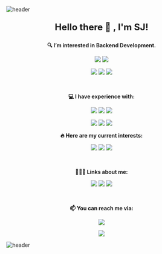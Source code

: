 ![header](https://capsule-render.vercel.app/api?type=rect&height=180&section=header&text=litsynp&fontSize=40&color=gradient&customColorList=2&animation=fadeIn)

<p align="center" style="font-size: 1.5rem;"><b>Hello there 👋 , I'm SJ!</b></p>

<p align="center"><b>🔍 I’m interested in Backend Development.</b></p>

<p align="center">
  <img src="https://img.shields.io/badge/Spring-6DB33F?style=for-the-badge&logo=Spring&logoColor=white"/>
  <img src="https://img.shields.io/badge/Koa-33333D?style=for-the-badge&logo=Koa&logoColor=white"/>
</p>
<p align="center">
  <img src="https://img.shields.io/badge/Java-ED8B00?style=for-the-badge&logo=OpenJDK&logoColor=white"/>
  <img src="https://img.shields.io/badge/Kotlin-0095D5?&style=for-the-badge&logo=Kotlin&logoColor=white"/>
  <img src="https://img.shields.io/badge/TypeScript-3178C6?style=for-the-badge&logo=TypeScript&logoColor=white"/>
</p>

<div>&nbsp;</div>

<p align="center"><b>💻 I have experience with:</b></p>

<p align="center">
  <img src="https://img.shields.io/badge/Spring-6DB33F?style=for-the-badge&logo=Spring&logoColor=white"/>
  <img src="https://img.shields.io/badge/Koa-33333D?style=for-the-badge&logo=Koa&logoColor=white"/>
  <img src="https://img.shields.io/badge/Django-092E20?style=for-the-badge&logo=Django&logoColor=white"/>
</p>

<p align="center">
  <img src="https://img.shields.io/badge/React-61DAFB?style=for-the-badge&logo=React&logoColor=white"/>
  <img src="https://img.shields.io/badge/Next.js-000000?style=for-the-badge&logo=nextdotjs&logoColor=white"/>
  <img src="https://img.shields.io/badge/Elastic_Stack-005571?style=for-the-badge&logo=Elastic-Stack&logoColor=white"/>
</p>

<p align="center"><b>🔥 Here are my current interests:</b></p>

<p align="center">
  <img src="https://img.shields.io/badge/Rust-000000?style=for-the-badge&logo=rust&logoColor=white"/>
  <img src="https://img.shields.io/badge/Go-00ADD8?style=for-the-badge&logo=go&logoColor=white"/>
  <img src="https://img.shields.io/badge/Elixir-4B275F?style=for-the-badge&logo=elixir&logoColor=white"/>
</p>

<div>&nbsp;</div>

<p align="center"><b>👨🏻‍💻 Links about me:</b></p>

<p align="center">
<a href="https://blog.litsynp.com"><img src="https://img.shields.io/badge/Blog-222222?style=for-the-badge&logo=GitHub Pages&logoColor=white&link=https://blog.litsynp.com"/></a>
<a href="https://docs.litsynp.com"><img src="https://img.shields.io/badge/GitBook-3884FF?style=for-the-badge&logo=GitBook&logoColor=white&link=https://docs.litsynp.com"/></a>
<a href="https://www.linkedin.com/in/litsynp"><img src="https://img.shields.io/badge/LinkedIn-0077B5?style=for-the-badge&logo=linkedin&logoColor=white&link=https://www.linkedin.com/in/litsynp"/></a>
</p>

<div>&nbsp;</div>

<p align="center"><b>📫 You can reach me via:</b></p>

<p align="center">
<a href="mailto:nocte55is@gmail.com"><img src="https://img.shields.io/badge/Gmail-EA4335?style=for-the-badge&logo=Gmail&logoColor=white&link=mailto:nocte55is@gmail.com"/></a>
</p>

<p align="center">
  <a href="https://hits.seeyoufarm.com"><img src="https://hits.seeyoufarm.com/api/count/incr/badge.svg?url=https%3A%2F%2Fgithub.com%2Flitsynp%2Fhit-counter&count_bg=%235793A7&title_bg=%23141414&icon=github.svg&icon_color=%23E7E7E7&title=HITS&edge_flat=true"/></a>
</p>

![header](https://capsule-render.vercel.app/api?type=rect&height=100&section=header&color=gradient&customColorList=2)
